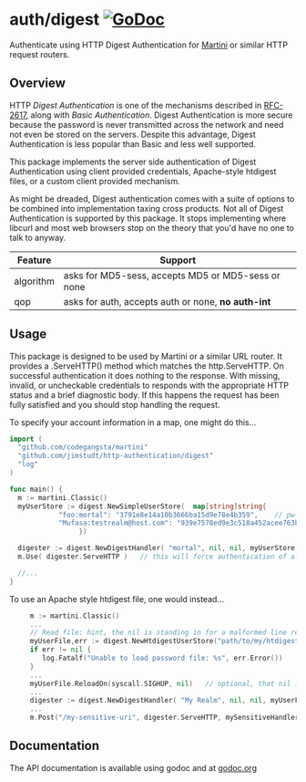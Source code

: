 # auth/digest [![GoDoc](https://godoc.org/github.com/jimstudt/http-authentication/digest?status.png)](http://godoc.org/github.com/jimstudt/http-authentication/digest)

Authenticate using HTTP Digest Authentication for [Martini](https://github.com/codegangsta/martini)
or similar HTTP request routers.

## Overview

HTTP _Digest Authentication_ is one of the mechanisms described in 
[RFC-2617](http://pretty-rfc.herokuapp.com/RFC2617), along with
_Basic Authentication_. Digest Authentication is more secure because the password is 
never transmitted across the network and need not even be stored on the servers. Despite this
advantage, Digest Authentication is less popular than Basic and less well supported.

This package implements the server side authentication of Digest Authentication using
client provided credentials, Apache-style htdigest files, or a custom client provided
mechanism.

As might be dreaded, Digest authentication comes with a suite of options to be combined
into implementation taxing cross products. Not all of Digest Authentication
is supported by this package. It stops implementing where libcurl and most web browsers stop
on the theory that you'd have no one to talk to anyway.

| Feature | Support |
|---------|---------|
| algorithm | asks for MD5-sess, accepts MD5 or MD5-sess or none |
| qop | asks for auth, accepts auth or none, **no auth-int** |

## Usage

This package is designed to be used by Martini or a similar URL router. It provides a .ServeHTTP()
method which matches the http.ServeHTTP. On successful authentication it does nothing to the response.
With missing, invalid, or uncheckable credentials to responds with the appropriate HTTP status and
a brief diagnostic body. If this happens the request has been fully satisfied and you should 
stop handling the request.

To specify your account information in a map, one might do this...

~~~ go
import (
  "github.com/codegangsta/martini"
  "github.com/jimstudt/http-authentication/digest"
  "log"
)

func main() {
  m := martini.Classic()
  myUserStore := digest.NewSimpleUserStore(  map[string]string{
			"foo:mortal": "3791e8e14a10b3666ba15d9e78e4b359",    // pw is 'bar'
			"Mufasa:testrealm@host.com": "939e7578ed9e3c518a452acee763bce9",   // pw is 'Circle Of Life'
                 })

  digester := digest.NewDigestHandler( "mortal", nil, nil, myUserStore )
  m.Use( digester.ServeHTTP )   // this will force authentication of all requests, you can be more specific.

  //...
}
~~~

To use an Apache style htdigest file, one would instead...

~~~ go
     m := martini.Classic()
     ...
     // Read file: hint, the nil is standing in for a malformed line reporter function.
     myUserFile,err := digest.NewHtdigestUserStore("path/to/my/htdigest/file", nil)
     if err != nil {
		log.Fatalf("Unable to load password file: %s", err.Error())
     }
     ...
     myUserFile.ReloadOn(syscall.SIGHUP, nil)   // optional, that nil is the bad line reporter again
     ...
     digester := digest.NewDigestHandler( "My Realm", nil, nil, myUserFile )
     ...
     m.Post("/my-sensitive-uri", digester.ServeHTTP, mySensitiveHandler)  // just protect this one, notice chained handlers.
~~~

## Documentation

The API documentation is available using godoc and at [godoc.org](http://godoc.org/github.com/jimstudt/http-authentication/digest)




